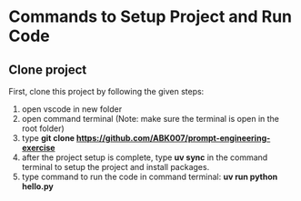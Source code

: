 # Commands to Setup Project and Run Code

## Clone project
First, clone this project by following the given steps:
1. open vscode in new folder
2. open command terminal (Note: make sure the terminal is open in the root folder)
3. type **git clone https://github.com/ABK007/prompt-engineering-exercise**
4. after the project setup is complete, type **uv sync** in the command terminal to setup the project and install packages.
5. type command to run the code in command terminal: **uv run python hello.py**
